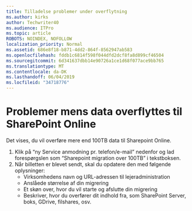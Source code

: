 ```yaml
---
title: Tilladelse problemer under overflytning
ms.author: kirks
author: Techwriter40
ms.audience: ITPro
ms.topic: article
ROBOTS: NOINDEX, NOFOLLOW
localization_priority: Normal
ms.assetid: 686e8f18-b871-4dd2-864f-8562947ab583
ms.openlocfilehash: fddb1c6814f598f044dfd2dcf8fa8d899cf46504
ms.sourcegitcommit: 6d341637dbb14e90726a1ce1d68f077ace9bb765
ms.translationtype: MT
ms.contentlocale: da-DK
ms.lasthandoff: 06/04/2019
ms.locfileid: "34718776"
---
```

# <a name="issues-while-migrating-data-to-sharepoint-online"></a>Problemer mens data overflyttes til SharePoint Online

<p>Det vises, du vil overføre mere end 100TB data til Sharepoint Online.</p> <ol> <li>Klik på &ldquo;ny Service anmodning pr. telefon/e-mail&rdquo; nedenfor og lad forespørgslen som &ldquo;Sharepoint migration over 100TB&rdquo; i tekstboksen.</li> <li>Når billetten er blevet sendt, skal du opdatere den med følgende oplysninger: <ul> <li>Virksomhedens navn og URL-adressen til lejeradministration</li> <li>Anslåede størrelse af din migrering</li> <li>Et skøn over, hvor du vil starte og afslutte din migrering</li> <li>Beskriver, hvor du overfører dit indhold fra, som SharePoint Server, boks, GDrive, filshares, osv.</li> </ul> </li> </ol>


  

